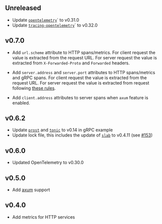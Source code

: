 ## Unreleased

- Update [`opentelemetry`]` to v0.31.0
- Update [`tracing-opentelemetry`]` to v0.32.0

## v0.7.0

- Add `url.scheme` attribute to HTTP spans/metrics. For client request the
  value is extracted from the request URL. For server request the value is
  extracted from `X-Forwarded-Proto` and `Forwarded` headers.

- Add `server.address` and `server.port` attributes to HTTP spans/metrics and
  gRPC spans. For client request the value is extracted from the request URL.
  For server request the value is extracted from request following [these rules].

- Add `client.address` attributes to server spans when `axum` feature is
  enabled.

## v0.6.2

- Update [`prost`] and [`tonic`] to v0.14 in gRPC example
- Update lock file, this includes the update of [`slab`] to v0.4.11 (see [#153](https://github.com/tokio-rs/slab/pull/153))

## v0.6.0

- Updated OpenTelemetry to v0.30.0

## v0.5.0

- Add [axum](https://docs.rs/axum) support

## v0.4.0

- Add metrics for HTTP services

[`opentelemetry`]: https://crates.io/crates/opentelemetry
[`prost`]: https://crates.io/crates/prost
[`slab`]: https://crates.io/crates/slab
[`tonic`]: https://crates.io/crates/tonic
[`tracing-opentelemetry`]: https://crates.io/crates/tracing-opentelemetry

[these rules]: https://opentelemetry.io/docs/specs/semconv/http/http-spans/#setting-serveraddress-and-serverport-attributes
